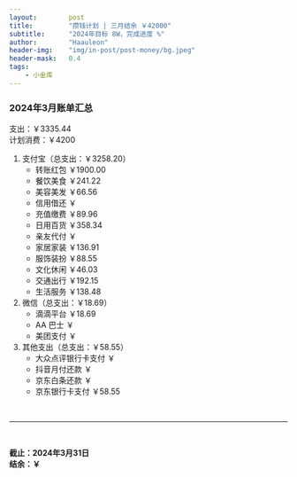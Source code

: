 ```yaml
---
layout:        post
title:         "攒钱计划 | 三月结余 ￥42000"
subtitle:      "2024年目标 8W，完成进度 %"
author:        "Haauleon"
header-img:    "img/in-post/post-money/bg.jpeg"
header-mask:   0.4
tags:
    - 小金库
---
```


### 2024年3月账单汇总             
支出：￥3335.44             
计划消费：￥4200        

1. 支付宝（总支出：￥3258.20）   
    - 转账红包 ￥1900.00   
    - 餐饮美食 ￥241.22    
    - 美容美发 ￥66.56     
    - 信用借还 ￥    
    - 充值缴费 ￥89.96     
    - 日用百货 ￥358.34      
    - 亲友代付 ￥     
    - 家居家装 ￥136.91    
    - 服饰装扮 ￥88.55      
    - 文化休闲 ￥46.03    
    - 交通出行 ￥192.15      
    - 生活服务 ￥138.48      
2. 微信（总支出：￥18.69）      
    - 滴滴平台 ￥18.69   
    - AA 巴士 ￥    
    - 美团支付 ￥       
3. 其他支出（总支出：￥58.55）     
    - 大众点评银行卡支付 ￥    
    - 抖音月付还款 ￥    
    - 京东白条还款 ￥  
    - 京东银行卡支付 ￥58.55     

<br>

---

<br>

**截止：2024年3月31日**      
**结余：￥**        